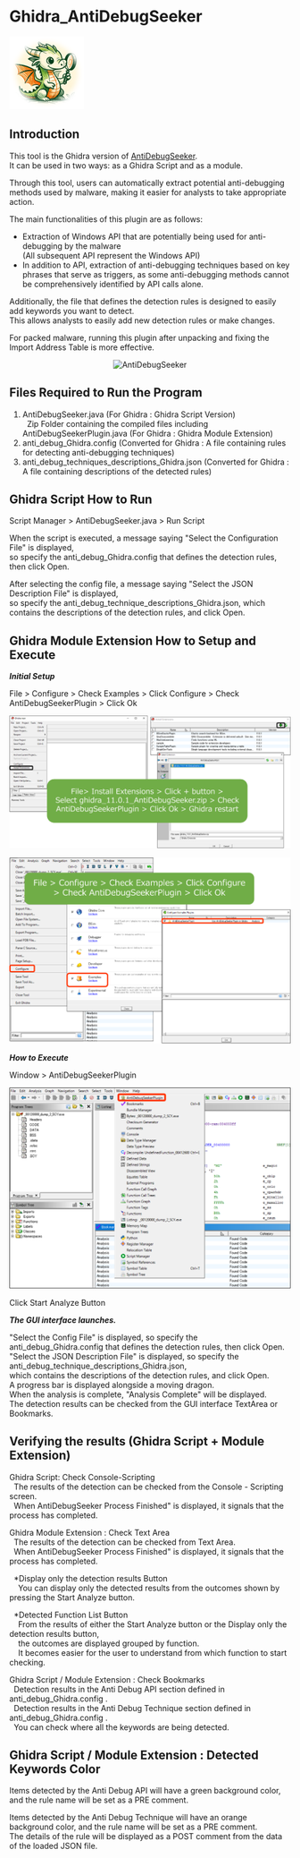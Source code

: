 # Ghidra_AntiDebugSeeker  

![](pictures/Ghidra_AntiDebugSeeker_icon.png)  

## Introduction

This tool is the Ghidra version of [AntiDebugSeeker](https://github.com/LAC-Japan/IDA_Plugin_AntiDebugSeeker).  
It can be used in two ways: as a Ghidra Script and as a module.  

Through this tool, users can automatically extract potential anti-debugging methods used by malware, making it easier for analysts to take appropriate action.  

The main functionalities of this plugin are as follows:

- Extraction of Windows API that are potentially being used for anti-debugging by the malware  
  (All subsequent API represent the Windows API)  
- In addition to API, extraction of anti-debugging techniques based on key phrases that serve as triggers, as some anti-debugging methods cannot be comprehensively identified by API calls alone.

Additionally, the file that defines the detection rules is designed to easily add keywords you want to detect.  
This allows analysts to easily add new detection rules or make changes.  
  
For packed malware, running this plugin after unpacking and fixing the Import Address Table is more effective.

<p align="center">
  <img src="pictures/Ghidra_AntiDebugSeeker.gif" alt="AntiDebugSeeker" width="600"/>
</p>

## Files Required to Run the Program  

 1. AntiDebugSeeker.java (For Ghidra : Ghidra Script Version)  
    &nbsp;&nbsp;Zip Folder containing the compiled files including AntiDebugSeekerPlugin.java (For Ghidra : Ghidra Module Extension)
 2. anti_debug_Ghidra.config (Converted for Ghidra : A file containing rules for detecting anti-debugging techniques)
 3. anti_debug_techniques_descriptions_Ghidra.json (Converted for Ghidra : A file containing descriptions of the detected rules)

## Ghidra Script How to Run

  Script Manager > AntiDebugSeeker.java > Run Script  
  
  When the script is executed, a message saying "Select the Configuration File" is displayed,   
  so specify the anti_debug_Ghidra.config that defines the detection rules, then click Open.  

  After selecting the config file, a message saying "Select the JSON Description File" is displayed,  
  so specify the anti_debug_technique_descriptions_Ghidra.json, which contains the descriptions of the detection rules, and click Open.  

## Ghidra Module Extension How to Setup and Execute

***Initial Setup***  

  File > Configure > Check Examples > Click Configure > Check AntiDebugSeekerPlugin > Click Ok  

  ![How_to_setup_and_Execute_module_1](pictures/How_to_setup_and_Execute_module_1.png)  

  ![How_to_setup_and_Execute_module_2](pictures/How_to_setup_and_Execute_module_2.png)  
  
***How to Execute***  

  Window > AntiDebugSeekerPlugin  

  ![How_to_setup_and_Execute_module_3](pictures/How_to_setup_and_Execute_module_3.png)  
  
  Click Start Analyze Button  
  
***The GUI interface launches.***  
  
  "Select the Config File" is displayed, so specify the anti_debug_Ghidra.config that defines the detection rules, then click Open.  
  "Select the JSON Description File" is displayed, so specify the anti_debug_technique_descriptions_Ghidra.json,   
  which contains the descriptions of the detection rules, and click Open.  
  A progress bar is displayed alongside a moving dragon.  
  When the analysis is complete, "Analysis Complete" will be displayed.  
  The detection results can be checked from the GUI interface TextArea or Bookmarks.  

  ## Verifying the results (Ghidra Script + Module Extension)  

  Ghidra Script: Check Console-Scripting  
  &nbsp;&nbsp;The results of the detection can be checked from the Console - Scripting screen.   
  &nbsp;&nbsp;When AntiDebugSeeker Process Finished" is displayed, it signals that the process has completed.  

  Ghidra Module Extension : Check Text Area  
  &nbsp;&nbsp;The results of the detection can be checked from Text Area.  
  &nbsp;&nbsp;When AntiDebugSeeker Process Finished" is displayed, it signals that the process has completed.  

  &nbsp;&nbsp;*Display only the detection results Button  
  &nbsp;&nbsp;&nbsp;&nbsp;You can display only the detected results from the outcomes shown by pressing the Start Analyze button.
     
  &nbsp;&nbsp;*Detected Function List Button  
  &nbsp;&nbsp;&nbsp;&nbsp;From the results of either the Start Analyze button or the Display only the detection results button,  
  &nbsp;&nbsp;&nbsp;&nbsp;the outcomes are displayed grouped by function.  
  &nbsp;&nbsp;&nbsp;&nbsp;It becomes easier for the user to understand from which function to start checking.  

  Ghidra Script / Module Extension : Check Bookmarks  
  &nbsp;&nbsp;Detection results in the Anti Debug API section defined in anti_debug_Ghidra.config .  
  &nbsp;&nbsp;Detection results in the Anti Debug Technique section defined in anti_debug_Ghidra.config .  
  &nbsp;&nbsp;You can check where all the keywords are being detected.  

  ## Ghidra Script / Module Extension : Detected Keywords Color
    
  Items detected by the Anti Debug API will have a green background color, and the rule name will be set as a PRE comment. 
    
  Items detected by the Anti Debug Technique will have an orange background color, and the rule name will be set as a PRE comment.   
  The details of the rule will be displayed as a POST comment from the data of the loaded JSON file.  
